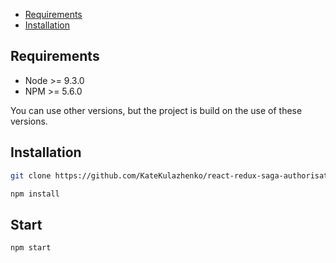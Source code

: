 * [Requirements](#requirements)
* [Installation](#installation)

## Requirements

* Node >= 9.3.0
* NPM >= 5.6.0

You can use other versions, but the project is build on the use of these versions.

## Installation

```sh
git clone https://github.com/KateKulazhenko/react-redux-saga-authorisation.git

npm install
```

## Start

```sh
npm start